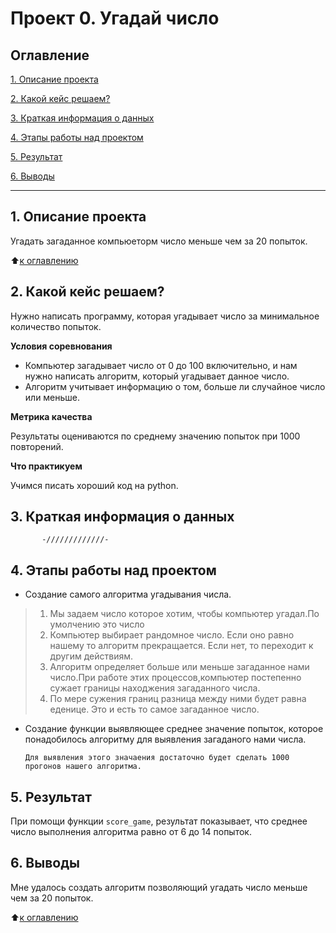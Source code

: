 # **Проект 0. Угадай число**

## **Оглавление**
[1. Описание проекта](#Оглавление)

[2. Какой кейс решаем?](#Какой_кейс_решаем?)

[3. Краткая информация о данных](#Краткая_информация_о_данных)

[4. Этапы работы над проектом](#Этапы_работы_над_проектом)

[5. Результат](#Результат)

[6. Выводы](#Выводы)

---


## **1. Описание проекта**
Угадать загаданное компьюеторм число меньше чем за 20 попыток.

:arrow_up:[к оглавлению](#Оглавление)

## **2. Какой кейс решаем?** <a name="Какой_кейс_решаем?"></a>
Нужно написать программу, которая угадывает число за минимальное количество попыток.

 **Условия соревнования**
 - Компьютер загадывает число от 0 до 100 включительно, и нам нужно написать алгоритм, который угадывает данное число.
 - Алгоритм учитывает информацию о том, больше ли случайное число или меньше.

 **Метрика качества**

 Результаты оцениваются по среднему значению попыток при 1000 повторений.

 **Что практикуем**

 Учимся писать хороший код на python.


## **3. Краткая информация о данных** <a name="Краткая_информация_о_данных"></a>
           -/////////////-

## **4. Этапы работы над проектом** <a name="Этапы_работы_над_проектом"></a>
-  Создание самого алгоритма угадывания числа.
> 1. Мы задаем число которое хотим, чтобы компьютер угадал.По умолчению это число 
> 2. Компьютер выбирает рандомное число. Если оно равно нашему то алгоритм прекращается. Если нет, то переходит к другим действиям.
> 3. Алгоритм определяет больше или меньше загаданное нами число.При работе этих процессов,компьютер постепенно сужает границы находжения загаданного числа.
> 4. По мере сужения границ разница между ними будет равна еденице. Это и есть то самое загаданное число.
- Создание функции выявляющее среднее значение попыток, которое понадобилось алгоритму для выявления загаданого нами числа.

      Для выявления этого значаения достаточно будет сделать 1000 прогонов нашего алгоритма.



## **5. Результат** <a name="Результат"></a>
При помощи функции `score_game`, результат показывает, что среднее число выполнения алгоритма равно от 6 до 14 попыток.

## **6. Выводы** <a name="Выводы"></a>
Мне удалось создать алгоритм позволяющий угадать число меньше чем за 20 попыток.

:arrow_up:[к оглавлению](#Оглавление)

